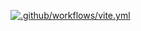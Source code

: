 [![.github/workflows/vite.yml](https://github.com/mleem97/ToDo-Webapp/actions/workflows/vite.yml/badge.svg?branch=main)](https://github.com/mleem97/ToDo-Webapp/actions/workflows/vite.yml)
